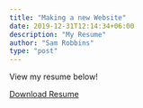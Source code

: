 ```yaml
---
title: "Making a new Website"
date: 2019-12-31T12:14:34+06:00
description: "My Resume"
author: "Sam Robbins"
type: "post"
---
```


View my resume below!

[Download Resume](Sudeepthi_2025_Final.pdf)
